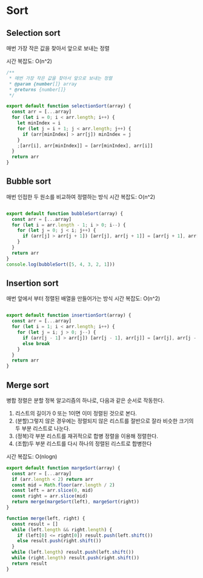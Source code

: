 # Sort



## Selection sort

매번 가장 작은 값을 찾아서 앞으로 보내는 정렬

시간 복잡도: O(n^2)

```javascript
/**
 * 매번 가장 작은 값을 찾아서 앞으로 보내는 정렬
 * @param {number[]} array
 * @returns {number[]}
 */

export default function selectionSort(array) {
  const arr = [...array]
  for (let i = 0; i < arr.length; i++) {
    let minIndex = i
    for (let j = i + 1; j < arr.length; j++) {
      if (arr[minIndex] > arr[j]) minIndex = j
    }
    ;[arr[i], arr[minIndex]] = [arr[minIndex], arr[i]]
  }
  return arr
}

```



## Bubble sort

매번 인접한 두 원소를 비교하여 정렬하는 방식
시간 복잡도: O(n^2)

```javascript

export default function bubbleSort(array) {
  const arr = [...array]
  for (let i = arr.length - 1; i > 0; i--) {
    for (let j = 0; j < i; j++) {
      if (arr[j] > arr[j + 1]) [arr[j], arr[j + 1]] = [arr[j + 1], arr[j]]
    }
  }
  return arr
}
console.log(bubbleSort([5, 4, 3, 2, 1]))

```





## Insertion sort

매번 앞에서 부터 정렬된 배열을 만들어가는 방식
시간 복잡도: O(n^2)

```javascript

export default function insertionSort(array) {
  const arr = [...array]
  for (let i = 1; i < arr.length; i++) {
    for (let j = i; j > 0; j--) {
      if (arr[j - 1] > arr[j]) [arr[j - 1], arr[j]] = [arr[j], arr[j - 1]]
      else break
    }
  }
  return arr
}

```



## Merge sort

병합 정렬은 분할 정복 알고리즘의 하나로, 다음과 같은 순서로 작동한다.

1. 리스트의 길이가 0 또는 1이면 이미 정렬된 것으로 본다.
2. (분할)그렇지 않은 경우에는 정렬되지 않은 리스트를 절반으로 잘라 비슷한 크기의 두 부분 리스트로 나눈다.
3. (정복)각 부분 리스트를 재귀적으로 합병 정렬을 이용해 정렬한다.
4. (조합)두 부분 리스트를 다시 하나의 정렬된 리스트로 합병한다

시간 복잡도: O(nlogn)

```javascript
export default function margeSort(array) {
  const arr = [...array]
  if (arr.length < 2) return arr
  const mid = Math.floor(arr.length / 2)
  const left = arr.slice(0, mid)
  const right = arr.slice(mid)
  return merge(margeSort(left), margeSort(right))
}

function merge(left, right) {
  const result = []
  while (left.length && right.length) {
    if (left[0] <= right[0]) result.push(left.shift())
    else result.push(right.shift())
  }
  while (left.length) result.push(left.shift())
  while (right.length) result.push(right.shift())
  return result
}
```



## 
